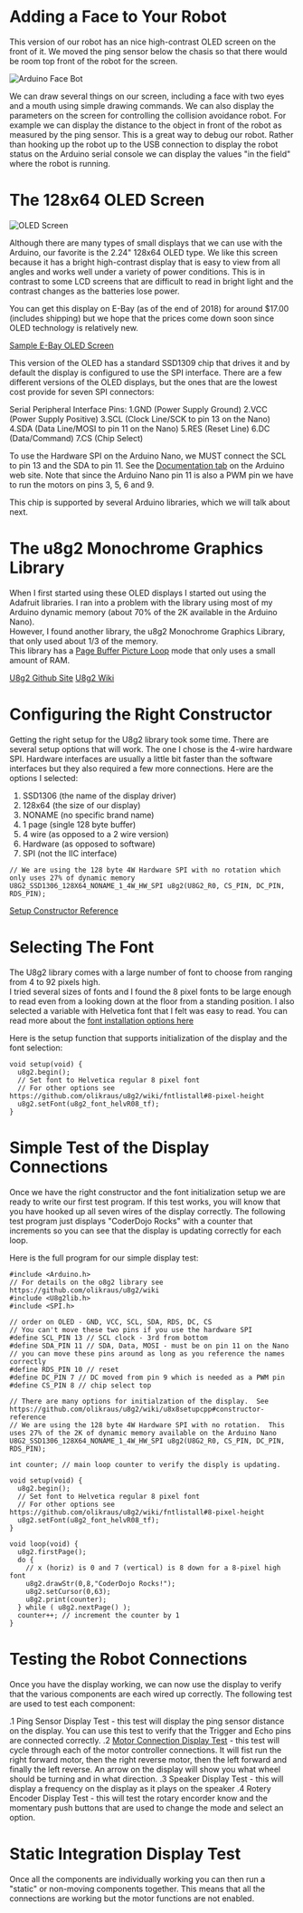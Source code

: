# Adding a Face to Your Robot
This version of our robot has an nice high-contrast OLED screen on the front of it.  We moved the ping
sensor below the chasis so that there would be room top front of the robot for the screen.

![Arduino Face Bot](images/face-bot.jpg)

We can draw several things on our screen, including a face with two eyes and a mouth using simple
drawing commands.  We can also display the parameters on the screen for controlling the collision avoidance robot.
For example we can display the distance to the object in front of the robot as measured by the ping sensor.
This is a great way to debug our robot.  Rather than hooking up the robot up to the USB connection
to display the robot status on the Arduino serial console we can display the values "in the field"
where the robot is running.

# The 128x64 OLED Screen
![OLED Screen](images/oled-display.png)

Although there are many types of small displays that we can use with the Arduino, our favorite
is the 2.24" 128x64 OLED type.  We like this screen because it has a bright high-contrast display that
is easy to view from all angles and works well under a variety of power conditions.  This is in contrast
to some LCD screens that are difficult to read in bright light and the contrast changes as the batteries
lose power.

You can get this display on E-Bay (as of the end of 2018) for around $17.00 (includes shipping) but we hope
that the prices come down soon since OLED technology is relatively new.

[Sample E-Bay OLED Screen](https://www.ebay.com/itm/2-42-inch-OLED-Display-SSD1309-128x64-SPI-IIC-Serial-Port-Blue-For-Arduino-KO/283274161519)

This version of the OLED has a standard SSD1309 chip that drives it and by default the display is configured to use 
the SPI interface.  There are a few different versions of the OLED displays,
but the ones that are the lowest cost provide for seven SPI connectors:

Serial Peripheral Interface Pins:
1.GND (Power Supply Ground)
2.VCC (Power Supply Positive)
3.SCL (Clock Line/SCK to pin 13 on the Nano)
4.SDA (Data Line/MOSI to pin 11 on the Nano)
5.RES (Reset Line)
6.DC (Data/Command)
7.CS (Chip Select)

To use the Hardware SPI on the Arduino Nano, we MUST connect the SCL to pin 13 and the SDA to pin 11.
See the [Documentation tab](https://store.arduino.cc/usa/arduino-nano) on the Arduino web site.
Note that since the Arduino Nano pin 11 is also a PWM pin we have to run the motors on pins 3, 5, 6 and 9.

This chip is supported by several Arduino libraries, which we will talk about next.

# The u8g2 Monochrome Graphics Library

When I first started using these OLED displays I started out using the Adafruit libraries.  I ran into a problem with
the library using most of my Arduino dynamic memory (about 70% of the 2K available in the Arduino Nano).  
However, I found another library, the u8g2 Monochrome Graphics Library, that only used about 1/3 of the memory.  
This library has a 
[Page Buffer Picture Loop](https://github.com/olikraus/u8g2/wiki/setup_tutorial#page-buffer-mode-picture-loop)
mode that only uses a small amount of RAM.

[U8g2 Github Site](https://github.com/olikraus/U8g2_Arduino)
[U8g2 Wiki](https://github.com/olikraus/u8g2/wiki/u8g2install)

# Configuring the Right Constructor

Getting the right setup for the U8g2 library took some time.  There are several setup options that will work.
The one I chose is the 4-wire hardware SPI.  Hardware interfaces are usually a little bit faster than the software
interfaces but they also required a few more connections.  Here are the options I selected:

1. SSD1306 (the name of the display driver)
2. 128x64 (the size of our display)
3. NONAME (no specific brand name)
4. 1 page (single 128 byte buffer)
5. 4 wire (as opposed to a 2 wire version)
6. Hardware (as opposed to software)
7. SPI (not the IIC interface)

```
// We are using the 128 byte 4W Hardware SPI with no rotation which only uses 27% of dynamic memory
U8G2_SSD1306_128X64_NONAME_1_4W_HW_SPI u8g2(U8G2_R0, CS_PIN, DC_PIN, RDS_PIN);
```

[Setup Constructor Reference](https://github.com/olikraus/u8g2/wiki/u8x8setupcpp#constructor-reference)

# Selecting The Font
The U8g2 library comes with a large number of font to choose from ranging from 4 to 92 pixels high.  
I tried several sizes of fonts and I found the 8 pixel fonts to be large enough to read even from a
looking down at the floor from a standing position.  I also selected a variable with Helvetica font
that I felt was easy to read.
You can read more about the [font installation options here](https://github.com/olikraus/u8g2/wiki/fntlistall)

Here is the setup function that supports initialization of the display and the font selection:

```
void setup(void) {
  u8g2.begin();
  // Set font to Helvetica regular 8 pixel font
  // For other options see https://github.com/olikraus/u8g2/wiki/fntlistall#8-pixel-height
  u8g2.setFont(u8g2_font_helvR08_tf);
}
```

# Simple Test of the Display Connections
Once we have the right constructor and the font initialization setup we are ready to write our first test program.
If this test works, you will know that you have hooked up all seven wires of the display correctly.
The following test program just displays "CoderDojo Rocks" with a counter that increments so you can see
that the display is updating correctly for each loop.

Here is the full program for our simple display test:
```
#include <Arduino.h>
// For details on the o8g2 library see https://github.com/olikraus/u8g2/wiki
#include <U8g2lib.h>
#include <SPI.h>

// order on OLED - GND, VCC, SCL, SDA, RDS, DC, CS
// You can't move these two pins if you use the hardware SPI
#define SCL_PIN 13 // SCL clock - 3rd from bottom
#define SDA_PIN 11 // SDA, Data, MOSI - must be on pin 11 on the Nano
// you can move these pins around as long as you reference the names correctly
#define RDS_PIN 10 // reset
#define DC_PIN 7 // DC moved from pin 9 which is needed as a PWM pin
#define CS_PIN 8 // chip select top

// There are many options for initialzation of the display.  See https://github.com/olikraus/u8g2/wiki/u8x8setupcpp#constructor-reference
// We are using the 128 byte 4W Hardware SPI with no rotation.  This uses 27% of the 2K of dynamic memory available on the Arduino Nano
U8G2_SSD1306_128X64_NONAME_1_4W_HW_SPI u8g2(U8G2_R0, CS_PIN, DC_PIN, RDS_PIN);

int counter; // main loop counter to verify the disply is updating.

void setup(void) {
  u8g2.begin();
  // Set font to Helvetica regular 8 pixel font
  // For other options see https://github.com/olikraus/u8g2/wiki/fntlistall#8-pixel-height
  u8g2.setFont(u8g2_font_helvR08_tf);
}

void loop(void) {
  u8g2.firstPage();
  do {
    // x (horiz) is 0 and 7 (vertical) is 8 down for a 8-pixel high font  
    u8g2.drawStr(0,8,"CoderDojo Rocks!");
    u8g2.setCursor(0,63);
    u8g2.print(counter);
  } while ( u8g2.nextPage() );
  counter++; // increment the counter by 1
}
```

# Testing the Robot Connections
Once you have the display working, we can now use the display to verify that the various components are
each wired up correctly.  The following test are used to test each component:

.1 Ping Sensor Display Test - this test will display the ping sensor distance on the display.
You can use this test to verify that the Trigger and Echo pins are connected correctly.
.2 [Motor Connection Display Test](https://github.com/dmccreary/coderdojo-robots/blob/master/src/oled-ping-bot/_03-motor-display-test/_03-motor-display-test.ino) - this test will cycle through each of the motor controller connections.
It will fist run the right forward motor, then the right reverse motor, then the left forward and
finally the left reverse.  An arrow on the display will show you what wheel should be turning
and in what direction.
.3 Speaker Display Test - this will display a frequency on the display as it plays on the speaker
.4 Rotery Encoder Display Test - this will test the rotary encorder know and the momentary
push buttons that are used to change the mode and select an option.

# Static Integration Display Test
Once all the components are individually working you can then run a "static" or non-moving components together.
This means that all the connections are working but the motor functions are not enabled.



